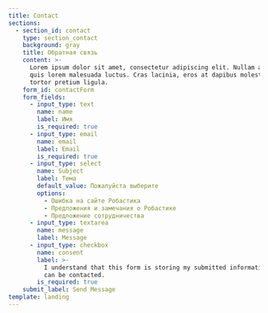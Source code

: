 ```yaml
---
title: Contact
sections:
  - section_id: contact
    type: section_contact
    background: gray
    title: Обратная связь
    content: >-
      Lorem ipsum dolor sit amet, consectetur adipiscing elit. Nullam a metus
      quis lorem malesuada luctus. Cras lacinia, eros at dapibus molestie, risus
      tortor pretium ligula.
    form_id: contactForm
    form_fields:
      - input_type: text
        name: name
        label: Имя
        is_required: true
      - input_type: email
        name: email
        label: Email
        is_required: true
      - input_type: select
        name: Subject
        label: Тема
        default_value: Пожалуйста выберите
        options:
          - Ошибка на сайте Робастика
          - Предложения и замечания о Робастике
          - Предложение сотрудничества
      - input_type: textarea
        name: message
        label: Message
      - input_type: checkbox
        name: consent
        label: >-
          I understand that this form is storing my submitted information so I
          can be contacted.
        is_required: true
    submit_label: Send Message
template: landing
---
```

